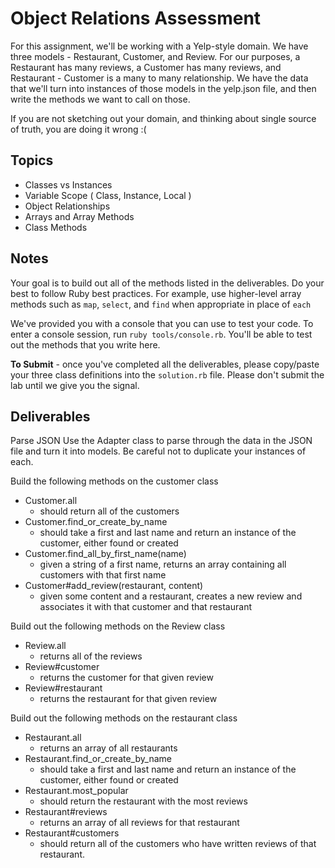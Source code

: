 # Object Relations Assessment

For this assignment, we'll be working with a Yelp-style domain. We have three models - Restaurant, Customer, and Review. For our purposes, a Restaurant has many reviews, a Customer has many reviews, and Restaurant - Customer is a many to many relationship. We have the data that we'll turn into instances of those models in the yelp.json file, and then write the methods we want to call on those.

If you are not sketching out your domain, and thinking about single source of truth,
you are doing it wrong :(

## Topics

+ Classes vs Instances
+ Variable Scope ( Class, Instance, Local )
+ Object Relationships
+ Arrays and Array Methods
+ Class Methods

## Notes

Your goal is to build out all of the methods listed in the deliverables. Do your best to follow Ruby best practices. For example, use higher-level array methods such as `map`, `select`, and `find` when appropriate in place of `each`

We've provided you with a console that you can use to test your code. To enter a console session, run `ruby tools/console.rb`. You'll be able to test out the methods that you write here.

**To Submit** - once you've completed all the deliverables, please copy/paste your three class definitions into the `solution.rb`  file. Please don't submit the lab until we give you the signal.

## Deliverables
Parse JSON
Use the Adapter class to parse through the data in the JSON file and turn it into models. Be careful not to duplicate your instances of each.

Build the following methods on the customer class
+ Customer.all
  + should return all of the customers
+ Customer.find_or_create_by_name
  + should take a first and last name and return an instance of the customer, either found or created
+ Customer.find_all_by_first_name(name)
  + given a string of a first name, returns an array containing all customers with that first name
+ Customer#add_review(restaurant, content)
  + given some content and a restaurant, creates a new review and associates it with that customer and that restaurant

Build out the following methods on the Review class

+ Review.all
  + returns all of the reviews
+ Review#customer
  + returns the customer for that given review
+ Review#restaurant
  + returns the restaurant for that given review

Build out the following methods on the restaurant class

+ Restaurant.all
  + returns an array of all restaurants
+ Restaurant.find_or_create_by_name
  + should take a first and last name and return an instance of the customer, either found or created
+ Restaurant.most_popular
  + should return the restaurant with the most reviews
+ Restaurant#reviews
  + returns an array of all reviews for that restaurant
+ Restaurant#customers
  + should return all of the customers who have written reviews of that restaurant.
